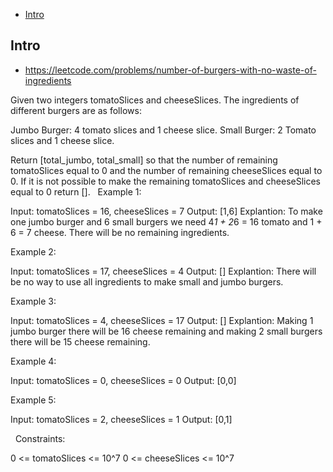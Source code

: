 - [Intro](#intro)

## Intro

- https://leetcode.com/problems/number-of-burgers-with-no-waste-of-ingredients

Given two integers tomatoSlices and cheeseSlices. The ingredients of different burgers are as follows:

Jumbo Burger: 4 tomato slices and 1 cheese slice.
Small Burger: 2 Tomato slices and 1 cheese slice.

Return [total_jumbo, total_small] so that the number of remaining tomatoSlices equal to 0 and the number of remaining cheeseSlices equal to 0. If it is not possible to make the remaining tomatoSlices and cheeseSlices equal to 0 return [].
 
Example 1:

Input: tomatoSlices = 16, cheeseSlices = 7
Output: [1,6]
Explantion: To make one jumbo burger and 6 small burgers we need 4*1 + 2*6 = 16 tomato and 1 + 6 = 7 cheese. There will be no remaining ingredients.

Example 2:

Input: tomatoSlices = 17, cheeseSlices = 4
Output: []
Explantion: There will be no way to use all ingredients to make small and jumbo burgers.

Example 3:

Input: tomatoSlices = 4, cheeseSlices = 17
Output: []
Explantion: Making 1 jumbo burger there will be 16 cheese remaining and making 2 small burgers there will be 15 cheese remaining.

Example 4:

Input: tomatoSlices = 0, cheeseSlices = 0
Output: [0,0]

Example 5:

Input: tomatoSlices = 2, cheeseSlices = 1
Output: [0,1]

 
Constraints:

0 <= tomatoSlices <= 10^7
0 <= cheeseSlices <= 10^7
